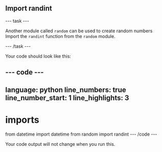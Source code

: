 ## Import randint

--- task ---

Another module called `random` can be used to create random numbers
Import the `randint` function from the `random` module.

--- /task ---

Your code should look like this:

--- code ---
---
language: python
line_numbers: true
line_number_start: 1
line_highlights: 3
---
# imports
from datetime import datetime
from random import randint
--- /code ---

Your code output will not change when you run this.

